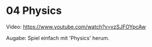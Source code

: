 # 04 Physics
  
Video: https://www.youtube.com/watch?v=vzSJFOYpcAw  
  
Augabe: Spiel einfach mit 'Physics' herum.
